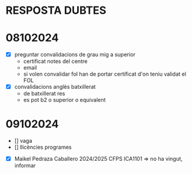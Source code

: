 # RESPOSTA DUBTES

# 08102024

- [x] preguntar convalidacions de grau mig a superior
  - certificat notes del centre
  - email
  - si volen convalidar fol han de portar certificat d'on teniu validat el FOL
- [x] convalidacions anglès batxillerat
  - de batxillerat res
  - es pot b2 o superior o equivalent

# 09102024

- [] vaga
- [] llicències programes
- [x] Maikel Pedraza Caballero 2024/2025 CFPS ICA1101 => no ha vingut, informar
